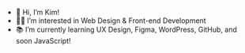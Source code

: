 - 👋 Hi, I’m Kim!
- 👩‍💻 I’m interested in Web Design & Front-end Development
- 📚 I’m currently learning UX Design, Figma, WordPress, GitHub, and soon JavaScript!


<!---
k-pac/k-pac is a ✨ special ✨ repository because its `README.md` (this file) appears on your GitHub profile.
You can click the Preview link to take a look at your changes.
--->
